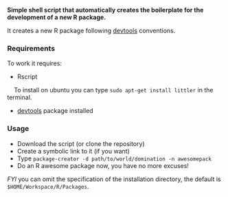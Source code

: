 **Simple shell script that automatically creates the boilerplate for the development of a new R package.**

It creates a new R package following [devtools](https://github.com/hadley/devtools) conventions.

### Requirements

To work it requires:
* Rscript

&nbsp;&nbsp;&nbsp;&nbsp;To install on ubuntu you can type `sudo apt-get install littler` in the terminal.
* [devtools](https://github.com/hadley/devtools) package installed

### Usage

* Download the script (or clone the repository)
* Create a symbolic link to it (if you want)
* Type `package-creator -d path/to/world/domination -n awesomepack`
* Do an R awesome package now, you have no more excuses!

_FYI_
you can omit the specification of the installation directory, the default is `$HOME/Workspace/R/Packages`.


